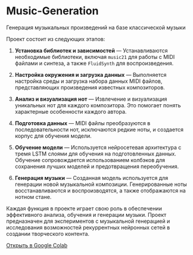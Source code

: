 # Music-Generation
Генерация музыкальных произведений на базе классической музыки

Проект состоит из следующих этапов:

1. **Установка библиотек и зависимостей** — Устанавливаются необходимые библиотеки, включая `music21` для работы с MIDI файлами и синтеза, а также `FluidSynth` для воспроизведения.

2. **Настройка окружения и загрузка данных** — Выполняется настройка среды и загрузка набора данных MIDI файлов, представляющих произведения известных композиторов.

3. **Анализ и визуализация нот** — Извлечение и визуализация уникальных нот для каждого композитора. Это помогает понять характерные особенности каждого автора.

4. **Подготовка данных** — MIDI файлы преобразуются в последовательности нот, исключаются редкие ноты, и создается корпус для обучения модели.

5. **Обучение модели** — Используется нейросетевая архитектура с тремя LSTM слоями для обучения на подготовленных данных. Обучение сопровождается использованием колбэков для сохранения лучших моделей и предотвращения переобучения.

6. **Генерация музыки** — Созданная модель используется для генерации новой музыкальной композиции. Генерированные ноты восстанавливаются и воспроизводятся, а также отображаются на нотном стане.

Каждая функция в проекте играет свою роль в обеспечении эффективного анализа, обучения и генерации музыки. Проект предназначен для экспериментов с музыкальной генерацией и исследования возможностей рекуррентных нейронных сетей в создании творческого контента.

[Открыть в Google Colab](https://colab.research.google.com/drive/1Fo2f0b79B6AOIvrc54rcpWKoQCVy3AVj?usp=sharing)
